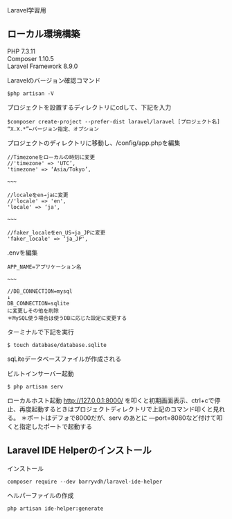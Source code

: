 Laravel学習用


## ローカル環境構築
PHP 7.3.11  
Composer 1.10.5  
Laravel Framework 8.9.0

Laravelのバージョン確認コマンド
```
$php artisan -V
```

プロジェクトを設置するディレクトリにcdして、下記を入力  
```
$composer create-project --prefer-dist laravel/laravel [プロジェクト名] “X.X.*”←バージョン指定、オプション
```

プロジェクトのディレクトリに移動し、/config/app.phpを編集
```
//Timezoneをローカルの時刻に変更
//'timezone' => 'UTC’,
'timezone' => ‘Asia/Tokyo’,

~~~

//localeをen→jaに変更
//'locale' => 'en',
'locale' => ‘ja',

~~~

//faker_localeをen_US→ja_JPに変更
'faker_locale' => ‘ja_JP',
```

.envを編集
```
APP_NAME=アプリケーション名

~~~

//DB_CONNECTION=mysql
↓
DB_CONNECTION=sqlite
に変更しその他を削除
＊MySQL使う場合は使うDBに応じた設定に変更する
```

ターミナルで下記を実行
```
$ touch database/database.sqlite
```
sqLiteデータベースファイルが作成される

ビルトインサーバー起動
```
$ php artisan serv
```
ローカルホスト起動
http://127.0.0.1:8000/
を叩くと初期画面表示、ctrl+cで停止、再度起動するときはプロジェクトディレクトリで上記のコマンド叩くと見れる。
＊ポートはデフォで8000だが、serv のあとに —port=8080など付けて叩くと指定したポートで起動する

## Laravel IDE Helperのインストール
インストール
```
composer require --dev barryvdh/laravel-ide-helper
```

ヘルパーファイルの作成
```
php artisan ide-helper:generate
```
